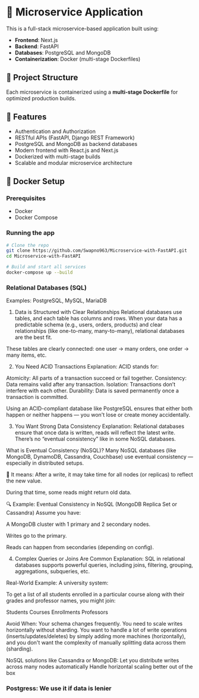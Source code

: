 # 🧩 Microservice Application

This is a full-stack microservice-based application built using:

- **Frontend**: Next.js
- **Backend**: FastAPI
- **Databases**: PostgreSQL and MongoDB
- **Containerization**: Docker (multi-stage Dockerfiles)

## 🧱 Project Structure


Each microservice is containerized using a **multi-stage Dockerfile** for optimized production builds.

## 🚀 Features

- Authentication and Authorization
- RESTful APIs (FastAPI, Django REST Framework)
- PostgreSQL and MongoDB as backend databases
- Modern frontend with React.js and Next.js
- Dockerized with multi-stage builds
- Scalable and modular microservice architecture

## 🐳 Docker Setup

### Prerequisites

- Docker
- Docker Compose

### Running the app

```bash
# Clone the repo
git clone https://github.com/Swapno963/Microservice-with-FastAPI.git
cd Microservice-with-FastAPI

# Build and start all services
docker-compose up --build
```

### Relational Databases (SQL)
Examples: PostgreSQL, MySQL, MariaDB
1. Data is Structured with Clear Relationships
Relational databases use tables, and each table has columns and rows. When your data has a predictable schema (e.g., users, orders, products) and clear relationships (like one-to-many, many-to-many), relational databases are the best fit.

These tables are clearly connected: one user → many orders, one order → many items, etc.



2. You Need ACID Transactions
Explanation:
ACID stands for:

Atomicity: All parts of a transaction succeed or fail together.
Consistency: Data remains valid after any transaction.
Isolation: Transactions don’t interfere with each other.
Durability: Data is saved permanently once a transaction is committed.

Using an ACID-compliant database like PostgreSQL ensures that either both happen or neither happens — you won't lose or create money accidentally.



3. You Want Strong Data Consistency
Explanation:
Relational databases ensure that once data is written, reads will reflect the latest write. There’s no “eventual consistency” like in some NoSQL databases.

What is Eventual Consistency (NoSQL)?
Many NoSQL databases (like MongoDB, DynamoDB, Cassandra, Couchbase) use eventual consistency — especially in distributed setups.

🧠 It means: After a write, it may take time for all nodes (or replicas) to reflect the new value.

During that time, some reads might return old data.

🔍 Example: Eventual Consistency in NoSQL (MongoDB Replica Set or Cassandra)
Assume you have:

A MongoDB cluster with 1 primary and 2 secondary nodes.

Writes go to the primary.

Reads can happen from secondaries (depending on config).




4. Complex Queries or Joins Are Common
Explanation:
SQL in relational databases supports powerful queries, including joins, filtering, grouping, aggregations, subqueries, etc.

Real-World Example:
A university system:

To get a list of all students enrolled in a particular course along with their grades and professor names, you might join:

Students
Courses
Enrollments
Professors


Avoid When:
Your schema changes frequently.
You need to scale writes horizontally without sharding.
You want to handle a lot of write operations (inserts/updates/deletes) by simply adding more machines (horizontally), and you don't want the complexity of manually splitting data across them (sharding).

NoSQL solutions like Cassandra or MongoDB:
Let you distribute writes across many nodes automatically
Handle horizontal scaling better out of the box



### Postgress: We use it if data is lenier

